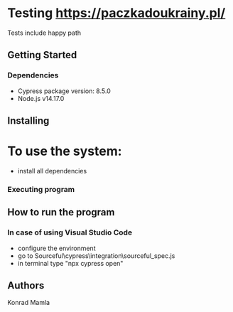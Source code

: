 # Testing https://paczkadoukrainy.pl/ 

Tests include happy path

## Getting Started

### Dependencies

* Cypress package version: 8.5.0 
* Node.js v14.17.0   

## Installing

# To use the system:
* install all dependencies

### Executing program

## How to run the program
### In case of using Visual Studio Code
* configure the environment
* go to Sourceful\cypress\integration\sourceful_spec.js
* in terminal type "npx cypress open"

## Authors
Konrad Mamla
